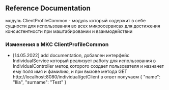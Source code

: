 ## Reference Documentation

модуль ClientProfileCommon - модуль который содержит в себе сущности для использования во всех микросервисах для достижения
консистентности при маштабировании и взаимодействии

### Изменения в МКС ClientProfileCommon
* [14.05.2022]
  add documentation, добавлен интерфейс IndividualService который реализует работу для использования в IndividualController
 метод которого создает пользователя и назначет ему поля имя и фамилию, и при вызове метода 
GET http://localhost:8080/individual/getClient в ответ получаем 
{
  "name": "Ilia",
  "surname": "Test"
  }